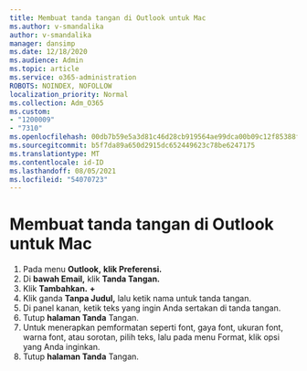 ```yaml
---
title: Membuat tanda tangan di Outlook untuk Mac
ms.author: v-smandalika
author: v-smandalika
manager: dansimp
ms.date: 12/18/2020
ms.audience: Admin
ms.topic: article
ms.service: o365-administration
ROBOTS: NOINDEX, NOFOLLOW
localization_priority: Normal
ms.collection: Adm_O365
ms.custom:
- "1200009"
- "7310"
ms.openlocfilehash: 00db7b59e5a3d81c46d28cb919564ae99dca00b09c12f85388f5c419647dad01
ms.sourcegitcommit: b5f7da89a650d2915dc652449623c78be6247175
ms.translationtype: MT
ms.contentlocale: id-ID
ms.lasthandoff: 08/05/2021
ms.locfileid: "54070723"
---
```

# <a name="create-a-signature-in-outlook-for-mac"></a>Membuat tanda tangan di Outlook untuk Mac

1.  Pada menu **Outlook,** **klik Preferensi.**
2.  Di **bawah Email,** klik **Tanda Tangan.**
3.  Klik **Tambahkan.** **+**
4.  Klik ganda **Tanpa Judul,** lalu ketik nama untuk tanda tangan.
5.  Di panel kanan, ketik teks yang ingin Anda sertakan di tanda tangan.
6.  Tutup **halaman Tanda** Tangan.
7.  Untuk menerapkan pemformatan seperti font, gaya font, ukuran font, warna font, atau sorotan, pilih teks, lalu pada menu Format, klik opsi yang Anda inginkan.
8.  Tutup **halaman Tanda** Tangan.
